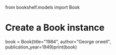 from bookshelf.models import Book 

# Create a Book instance
book = Book(title="1984", author="George orwell", publication_year=1949)print(book)